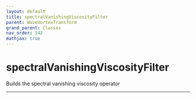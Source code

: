 ```yaml
---
layout: default
title: spectralVanishingViscosityFilter
parent: WaveVortexTransform
grand_parent: Classes
nav_order: 142
mathjax: true
---
```


#  spectralVanishingViscosityFilter

Builds the spectral vanishing viscosity operator


---

